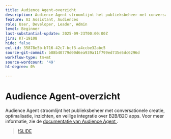 ```yaml
---
title: Audience Agent-overzicht
description: Audience Agent stroomlijnt het publieksbeheer met conversationele creatie, optimalisatie, inzichten, en veilige integratie over B2B/B2C apps.
feature: AI Assistant, Audiences
role: User, Developer, Leader, Admin
level: Beginner
last-substantial-update: 2025-09-23T00:00:00Z
jira: KT-19108
hide: false
exl-id: 35878e5b-b716-42c7-bcf3-a4ccbe32abc5
source-git-commit: b88b40779d00d6ea939a11f799ed735e5dc6296d
workflow-type: tm+mt
source-wordcount: '49'
ht-degree: 0%

---
```


# Audience Agent-overzicht

Audience Agent stroomlijnt het publieksbeheer met conversationele creatie, optimalisatie, inzichten, en veilige integratie over B2B/B2C apps. Voor meer informatie, zie de [ documentatie van Audience Agent ](https://experienceleague.adobe.com/nl/docs/experience-cloud-ai/experience-cloud-ai/agents/audience).

>[!SLIDE](audience-agent-overview)
